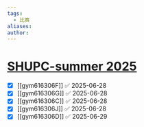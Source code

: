 ```yaml
---
tags:
  - 比赛
aliases: 
author:
---
```

# [SHUPC-summer 2025](https://codeforces.com/gym/616306)

- [x] [[gym616306F]] ✅ 2025-06-28
- [x] [[gym616306G]] ✅ 2025-06-28
- [x] [[gym616306C]] ✅ 2025-06-28
- [x] [[gym616306J]] ✅ 2025-06-28
- [x] [[gym616306D]] ✅ 2025-06-29
